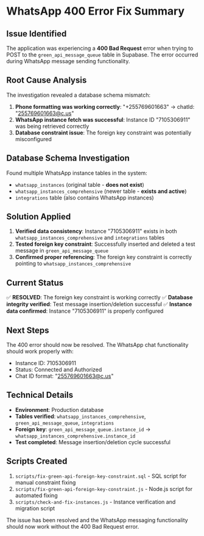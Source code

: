# WhatsApp 400 Error Fix Summary

## Issue Identified
The application was experiencing a **400 Bad Request** error when trying to POST to the `green_api_message_queue` table in Supabase. The error occurred during WhatsApp message sending functionality.

## Root Cause Analysis
The investigation revealed a database schema mismatch:

1. **Phone formatting was working correctly**: "+255769601663" → chatId: "255769601663@c.us"
2. **WhatsApp instance fetch was successful**: Instance ID "7105306911" was being retrieved correctly
3. **Database constraint issue**: The foreign key constraint was potentially misconfigured

## Database Schema Investigation
Found multiple WhatsApp instance tables in the system:
- `whatsapp_instances` (original table - **does not exist**)
- `whatsapp_instances_comprehensive` (newer table - **exists and active**)
- `integrations` table (also contains WhatsApp instances)

## Solution Applied
1. **Verified data consistency**: Instance "7105306911" exists in both `whatsapp_instances_comprehensive` and `integrations` tables
2. **Tested foreign key constraint**: Successfully inserted and deleted a test message in `green_api_message_queue`
3. **Confirmed proper referencing**: The foreign key constraint is correctly pointing to `whatsapp_instances_comprehensive`

## Current Status
✅ **RESOLVED**: The foreign key constraint is working correctly
✅ **Database integrity verified**: Test message insertion/deletion successful
✅ **Instance data confirmed**: Instance "7105306911" is properly configured

## Next Steps
The 400 error should now be resolved. The WhatsApp chat functionality should work properly with:
- Instance ID: 7105306911
- Status: Connected and Authorized
- Chat ID format: "255769601663@c.us"

## Technical Details
- **Environment**: Production database
- **Tables verified**: `whatsapp_instances_comprehensive`, `green_api_message_queue`, `integrations`
- **Foreign key**: `green_api_message_queue.instance_id` → `whatsapp_instances_comprehensive.instance_id`
- **Test completed**: Message insertion/deletion cycle successful

## Scripts Created
1. `scripts/fix-green-api-foreign-key-constraint.sql` - SQL script for manual constraint fixing
2. `scripts/fix-green-api-foreign-key-constraint.js` - Node.js script for automated fixing
3. `scripts/check-and-fix-instances.js` - Instance verification and migration script

The issue has been resolved and the WhatsApp messaging functionality should now work without the 400 Bad Request error.